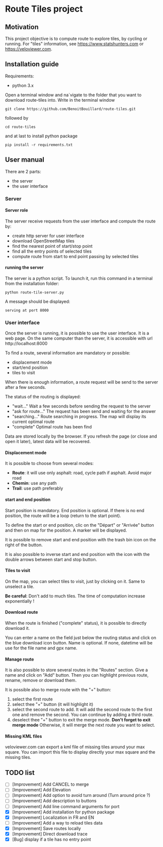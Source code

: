 # Route Tiles project

## Motivation

This project objective is to compute route to explore tiles, by cycling or running.
For "tiles" information, see https://www.statshunters.com or https://veloviewer.com.

## Installation guide

Requirements:

- python 3.x


Open a terminal window and na`vigate to the folder that you want
to download route-tiles into.
Write in the terminal window

``` shell
git clone https://github.com/BenoitBouillard/route-tiles.git
```

followed by 

``` shell
cd route-tiles
```

and at last to install python package

``` shell
pip install -r requirements.txt
```

## User manual

There are 2 parts:
- the server
- the user interface

### Server

#### Server role
The server receive requests from the user interface and compute the route by:
- create http server for user interface
- download OpenStreetMap tiles
- find the nearest point of start/stop point
- find all the entry points of selected tiles
- compute route from start to end point passing by selected tiles

#### running the server

The server is a python script. To launch it, 
run this command in a terminal from the installation folder:

``` shell
python route-tile-server.py
```

A message should be displayed:

``` shell
serving at port 8000
```


### User interface

Once the server is running, it is possible to use the user interface.
It is a web page. On the same computer than the server, 
it is accessible with url http://localhost:8000

To find a route, several information are mandatory or possible:
- displacement mode
- start/end position
- tiles to visit

When there is enough information, a route request will be send to the server
after a few seconds.

The status of the routing is displayed:
- "wait..." Wait a few seconds before sending the request to the server
- "ask for route..." The request has been send and waiting for the answer
- "searching..." Route searching in progress. The map will display its current optimal route
- "complete" Optimal route has been find

Data are stored locally by the browser. If you refresh the page 
(or close and open it later), latest data will be recovered.

#### Displacement mode

It is possible to choose from several modes:
- **Route**: it will use only asphalt: road, cycle path if asphalt. 
             Avoid major road
- **Chemin**: use any path
- **Trail**: use path preferably

#### start and end position

Start position is mandatory. End position is optional. 
If there is no end position, the route will be a loop 
(return to the start point).

To define the start or end position, clic on the "Départ" or "Arrivée" button 
and then on map for the position. A marker will be displayed.

It is possible to remove start and end position with the trash bin icon 
on the right of the button.

It is also possible to inverse start and end position with the icon 
with the double arrows between start and stop button.

#### Tiles to visit

On the map, you can select tiles to visit, just by clicking on it. Same to
unselect a tile.

**Be careful**: Don't add to much tiles. The time of computation increase exponentially !

#### Download route

When the route is finished ("complete" status), 
it is possible to directly download it. 

You can enter a name on the field just below the routing status and click
on the blue download icon button.
Name is optional. If none, datetime will be use for the file name and gpx name.

#### Manage route

It is also possible to store several routes in the "Routes" section.
Give a name and click on "Add" button.
Then you can highlight previous route, rename, remove or download them.

It is possible also to merge route with the "+" button:
1. select the first route
1. select thee "+" button (it will highlight it)
1. select the second route to add.
   It will add the second route to the first one and remove the second.
   You can continue by adding a third route.
1. deselect thee "+" button to exit the merge mode. 
   **Don't forget to exit merge mode** Otherwise, it will merge the next route
   you want to select. 
   
   
#### Missing KML files
veloviewer.com can export a kml file of missing tiles around your max square.
You can import this file to display directly your max square 
and the missing tiles.

## TODO list

- [ ] [Improvement] Add CANCEL to merge
- [ ] [Improvement] Add Elevation
- [ ] [Improvement] Add option to avoid turn around (Turn around price ?)
- [ ] [Improvement] Add description to buttons
- [ ] [Improvement] Add line command arguments for port
- [X] [Improvement] Add installation for python package
- [X] [Improvement] Localization in FR and EN
- [ ] [Improvement] Add a way to reload tiles data
- [X] [Improvement] Save routes locally
- [X] [Improvement] Direct download trace
- [X] [Bug] display if a tile has no entry point
